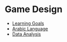 # Game Design

- [Learning Goals](LearningGoals.md)
- [Arabic Language](ArabicLanguage.md)
- [Data Analysis](DataAnalysis.md)
